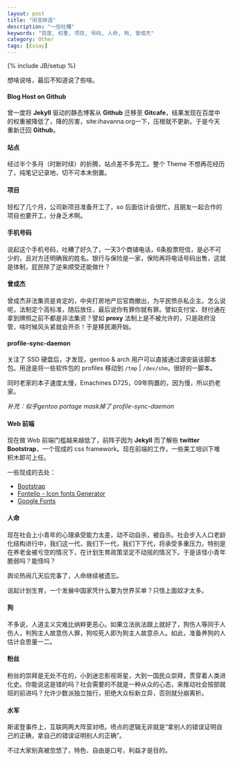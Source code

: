 ```yaml
---
layout: post
title: "闲言碎语"
description: "一些吐糟"
keywords: "百度, 权重, 项目, 号码, 人命, 狗, 曾成杰"
category: Other
tags: [Essay]
---
```

{% include JB/setup %}

想啥说啥，最后不知道说了些啥。

#### Blog Host on Github

曾一度将 **Jekyll** 驱动的静态博客从 **Github** 迁移至 **Gitcafe**，结果发现在百度中的权重被降低了，降的厉害，site:ihavanna.org一下，压根就不更新。于是今天重新迁回 **Github**。

#### 站点

经过半个多月（时断时续）的折腾，站点差不多完工。整个 Theme 不想再花经历了，纯笔记记录地，切不可本末倒置。

#### 项目

轻松了几个月，公司新项目准备开工了，so 后面估计会很忙，且朋友一起合作的项目也要开工，分身乏术啊。

<!-- more -->
#### 手机号码

说起这个手机号码，吐糟了好久了，一天3个商铺电话，6条股票短信，是必不可少的，且对方还明确我的姓名。银行与保险是一家，保险再将电话号码出售，这就是体制，屁民除了逆来顺受还能做什？

#### 曾成杰

曾成杰非法集资是肯定的，中央打房地产后官商撤出，为平民愤杀私企主。怎么说呢，法制定个高标准，随后放任，最后说你有罪你就有罪。譬如支付宝、财付通在拿到牌照之前不都是非法集资？譬如 **proxy** 法制上是不被允许的，只是政府没管，啥时候风头紧就会开杀！于是移民潮开始。

#### profile-sync-daemon

关注了 SSD 硬盘后，才发现，gentoo & arch 用户可以直接通过源安装该脚本包。用途是将一些软件包的 profiles 移动到 `/tmp` | `/dev/shm`，很好的一脚本。

同时老家的本子速度太慢，Emachines D725，09年购置的，因为慢，所以扔老家。

*补充：似乎gentoo portage mask掉了 profile-sync-daemon*

#### Web 前端

现在做 Web 前端门槛越来越低了，前阵子因为 **Jekyll** 而了解些 **twitter Bootstrap**，一个现成的 css framework。现在前端的工作，一些美工培训下堆积木即可上任。

一些现成的去处：

- [Bootstrap](http://twitter.github.io/bootstrap/index.html)
- [Fontello - Icon fonts Generator](http://fontello.com/)
- [Google Fonts](http://www.google.com/fonts/)

#### 人命

现在社会上小青年的心理承受能力太差，动不动自杀，被自杀。社会步入人口老龄化结构进行中，我们这一代，我们下一代，我们下下代，将承受多重压力，特别是在养老金被亏空的情况下，在计划生育政策坚定不动摇的情况下。于是该怪小青年脆弱吗？能怪吗？

舆论热闹几天后完事了，人命继续被遗忘。

说起计划生育，一个发展中国家凭什么要为世界买单？只怪上面奴才太多。

#### 狗

不多说，人道主义灾难比纳粹更恶心。如果立法执法跟上就好了，狗伤人等同于人伤人，判狗主人故意伤人罪，狗咬死人即为狗主人故意杀人。如此，准备养狗的人估计会思量一二。

#### 粉丝

粉丝的崇拜是无处不在的，小到迷恋影视哥星，大到一国民众崇拜，贯穿着人类进化史。你能说这是错的吗？社会需要的不就是一种从众的心态，来推动社会按部就班的前进吗？允许少数派独立独行，拒绝大众标新立异，否则就分崩离析。

#### 水军

斯诺登事件上，互联网两大阵营对喷。喷点的逻辑无非就是“拿别人的错误证明自己的正确，拿自己的错误证明别人的正确”。

不过大家别真被忽悠了，特色、自由是口号，利益才是目的。
